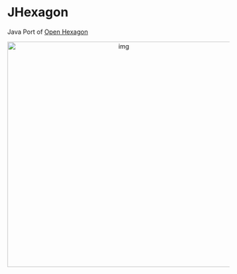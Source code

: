 JHexagon
=======

Java Port of [Open Hexagon](https://github.com/SuperV1234/SSVOpenHexagon)


<center><img src="http://git.starchasers.ovh/Wieku/Hexagons/raw/master/resources/assets/hexlogobig.png" alt="img" style="width: 512px;"/></center>
